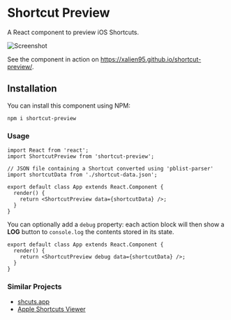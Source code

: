 # Shortcut Preview

A React component to preview iOS Shortcuts.

![Screenshot](https://i.imgur.com/FRCsrSG.png)

See the component in action on https://xalien95.github.io/shortcut-preview/.

## Installation

You can install this component using NPM:

```
npm i shortcut-preview
```

### Usage

```tsx
import React from 'react';
import ShortcutPreview from 'shortcut-preview';

// JSON file containing a Shortcut converted using 'pblist-parser'
import shortcutData from './shortcut-data.json';

export default class App extends React.Component {
  render() {
    return <ShortcutPreview data={shortcutData} />;
  }
}
```

You can optionally add a `debug` property: each action block will then show a **LOG** button to `console.log` the contents stored in its state.

```tsx
export default class App extends React.Component {
  render() {
    return <ShortcutPreview debug data={shortcutData} />;
  }
}
```

### Similar Projects

- [shcuts.app](https://github.com/pNre/shcuts.app)
- [Apple Shortcuts Viewer](https://github.com/BobRazowsky/shortcuts)
